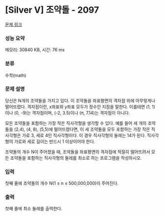 # [Silver V] 조약돌 - 2097 

[문제 링크](https://www.acmicpc.net/problem/2097) 

### 성능 요약

메모리: 30840 KB, 시간: 76 ms

### 분류

수학(math)

### 문제 설명

<p>당신은 N개의 조약돌을 가지고 있다. 이 조약돌을 좌표평면의 격자점 위에 아무렇게나 떨어뜨렸다. 격자점이란, x좌표와 y좌표 모두가 정수인 지점을 말한다. 이를테면 (1, 1)이나 (0, -9)는 격자점이며, (-2, 3.5)이나 (π, 7.14)는 격자점이 아니다.</p>

<p>모든 조약돌을 포함하는 가장 작은 직사각형을 생각할 수 있다. 예를 들어 세 개의 조약돌을 (2,4), (4, 8), (5,5)에 떨어뜨렸다면, 이 세 조약돌을 모두 포함하는 가장 작은 직사각형은 가로 3, 세로 4인 직사각형이다. 이 경우 직사각형의 둘레는 14가 된다. 직사각형의 가로와 세로 길이는 반드시 1 이상이어야 한다.</p>

<p>조약돌의 개수 N이 주어졌을 때, 조약돌을 좌표평면의 격자점에 적절히 떨어뜨려서 모든 조약돌을 포함하는 직사각형의 둘레를 최소로 하는 프로그램을 작성하시오.</p>

### 입력 

 <p>첫째 줄에 조약돌의 개수 N(1 ≤ n ≤ 500,000,000)이 주어진다.</p>

### 출력 

 <p>첫째 줄에 최소 둘레를 출력한다.</p>

